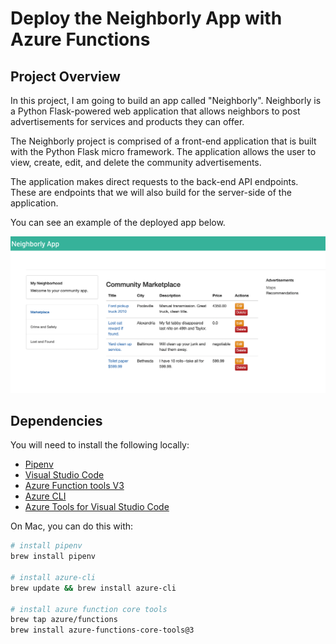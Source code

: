# Deploy the Neighborly App with Azure Functions

## Project Overview
In this project, I am going to build an app called "Neighborly". Neighborly is a Python Flask-powered web application that allows neighbors to post advertisements for services and products they can offer.

The Neighborly project is comprised of a front-end application that is built with the Python Flask micro framework. The application allows the user to view, create, edit, and delete the community advertisements.

The application makes direct requests to the back-end API endpoints. These are endpoints that we will also build for the server-side of the application.

You can see an example of the deployed app below.

![final app](images/final-app.png)

## Dependencies
You will need to install the following locally:

* [Pipenv](https://pypi.org/project/pipenv/)
* [Visual Studio Code](https://code.visualstudio.com/download)
* [Azure Function tools V3](https://docs.microsoft.com/en-us/azure/azure-functions/functions-run-local?tabs=windows%2Ccsharp%2Cbash#install-the-azure-functions-core-tools)
* [Azure CLI](https://docs.microsoft.com/en-us/cli/azure/install-azure-cli?view=azure-cli-latest)
* [Azure Tools for Visual Studio Code](https://marketplace.visualstudio.com/items?itemName=ms-vscode.vscode-node-azure-pack)

On Mac, you can do this with:

```bash
# install pipenv
brew install pipenv

# install azure-cli
brew update && brew install azure-cli

# install azure function core tools 
brew tap azure/functions
brew install azure-functions-core-tools@3
```
